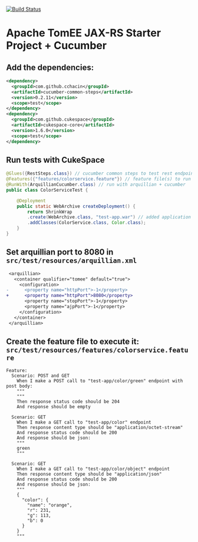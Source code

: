 [![Build Status](https://travis-ci.org/cchacin/tomee-jaxrs-starter-project-cucumber.svg)](https://travis-ci.org/cchacin/tomee-jaxrs-starter-project-cucumber)

# Apache TomEE JAX-RS Starter Project + Cucumber

## Add the dependencies:
```xml
<dependency>
  <groupId>com.github.cchacin</groupId>
  <artifactId>cucumber-common-steps</artifactId>
  <version>0.2.11</version>
  <scope>test</scope>
</dependency>
<dependency>
  <groupId>com.github.cukespace</groupId>
  <artifactId>cukespace-core</artifactId>
  <version>1.6.0</version>
  <scope>test</scope>
</dependency>
```


## Run tests with CukeSpace
```java
@Glues({RestSteps.class}) // cucumber common steps to test rest endpoints
@Features({"features/colorservice.feature"}) // feature file(s) to run
@RunWith(ArquillianCucumber.class) // run with arquillian + cucumber
public class ColorServiceTest {

    @Deployment
    public static WebArchive createDeployment() {
        return ShrinkWrap
        .create(WebArchive.class, "test-app.war") // added application path
        .addClasses(ColorService.class, Color.class);
    }
}
```

## Set arquillian port to 8080 in ```src/test/resources/arquillian.xml```

```diff
 <arquillian>
   <container qualifier="tomee" default="true">
     <configuration>
-      <property name="httpPort">-1</property>
+      <property name="httpPort">8080</property>
       <property name="stopPort">-1</property>
       <property name="ajpPort">-1</property>
     </configuration>
   </container>
 </arquillian>
```

## Create the feature file to execute it: ```src/test/resources/features/colorservice.feature```
```gherkin
Feature:
  Scenario: POST and GET
    When I make a POST call to "test-app/color/green" endpoint with post body:
    """
    """
    Then response status code should be 204
    And response should be empty

  Scenario: GET
    When I make a GET call to "test-app/color" endpoint
    Then response content type should be "application/octet-stream"
    And response status code should be 200
    And response should be json:
    """
    green
    """

  Scenario: GET
    When I make a GET call to "test-app/color/object" endpoint
    Then response content type should be "application/json"
    And response status code should be 200
    And response should be json:
    """
    {
      "color": {
        "name": "orange",
        "r": 231,
        "g": 113,
        "b": 0
      }
    }
    """
```